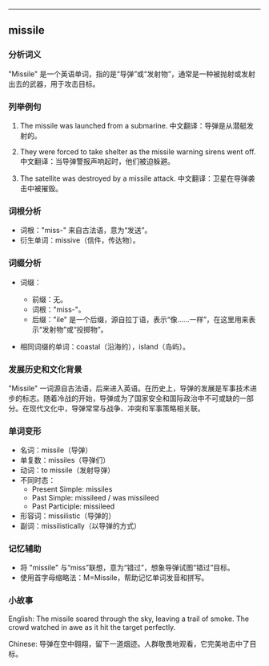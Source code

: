 
---------------
## missile
### 分析词义
"Missile" 是一个英语单词，指的是“导弹”或“发射物”，通常是一种被抛射或发射出去的武器，用于攻击目标。

### 列举例句
1. The missile was launched from a submarine.
   中文翻译：导弹是从潜艇发射的。

2. They were forced to take shelter as the missile warning sirens went off.
   中文翻译：当导弹警报声响起时，他们被迫躲避。

3. The satellite was destroyed by a missile attack.
   中文翻译：卫星在导弹袭击中被摧毁。

### 词根分析
- 词根："miss-" 来自古法语，意为“发送”。
- 衍生单词：missive（信件，传达物）。

### 词缀分析
- 词缀：
  - 前缀：无。
  - 词根："miss-"。
  - 后缀："ile" 是一个后缀，源自拉丁语，表示“像……一样”，在这里用来表示“发射物”或“投掷物”。

- 相同词缀的单词：coastal（沿海的），island（岛屿）。

### 发展历史和文化背景
"Missile" 一词源自古法语，后来进入英语。在历史上，导弹的发展是军事技术进步的标志。随着冷战的开始，导弹成为了国家安全和国际政治中不可或缺的一部分。在现代文化中，导弹常常与战争、冲突和军事策略相关联。

### 单词变形
- 名词：missile（导弹）
- 单复数：missiles（导弹们）
- 动词：to missile（发射导弹）
- 不同时态：
  - Present Simple: missiles
  - Past Simple: missileed / was missileed
  - Past Participle: missileed
- 形容词：missilistic（导弹的）
- 副词：missilistically（以导弹的方式）

### 记忆辅助
- 将 "missile" 与“miss”联想，意为“错过”，想象导弹试图“错过”目标。
- 使用首字母缩略法：M=Missile，帮助记忆单词发音和拼写。

### 小故事
English:
The missile soared through the sky, leaving a trail of smoke. The crowd watched in awe as it hit the target perfectly.

Chinese:
导弹在空中翱翔，留下一道烟迹。人群敬畏地观看，它完美地击中了目标。

